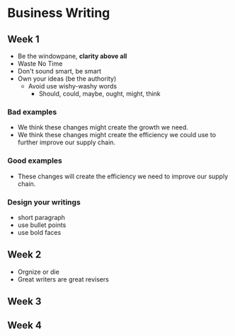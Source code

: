 # Business Writing

## Week 1

* Be the windowpane, __clarity above all__
* Waste No Time
* Don't sound smart, be smart
* Own your ideas (be the authority)
    * Avoid use wishy-washy words
        * Should, could, maybe, ought, might, think

### Bad examples

* We think these changes might create the growth we need.
* We think these changes might create the efficiency we could use to further improve our supply chain.

### Good examples

* These changes will create the efficiency we need to improve our supply chain.

### Design your writings

* short paragraph
* use bullet points
* use bold faces

## Week 2

* Orgnize or die
* Great writers are great revisers

## Week 3

## Week 4